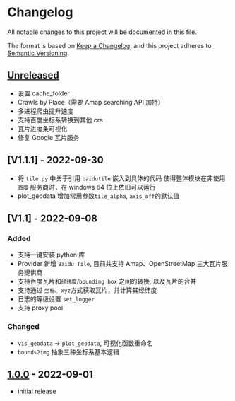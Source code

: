 # Changelog

All notable changes to this project will be documented in this file.

The format is based on [Keep a Changelog],
and this project adheres to [Semantic Versioning].

## [Unreleased]

- 设置 cache_folder
- Crawls by Place（需要 Amap searching API 加持）
- 多进程爬虫提升速度
- 支持百度坐标系转换到其他 crs
- 瓦片进度条可视化
- 修复 Google 瓦片服务

## [V1.1.1] - 2022-09-30

- 将 `tile.py` 中关于引用 `baidutile` 嵌入到具体的代码
  使得整体模块在非使用 `百度` 服务商时，在 windows 64 位上依旧可以运行
- plot_geodata
  增加常用参数`tile_alpha`, `axis_off`的默认值

## [V1.1] - 2022-09-08

### Added

- 支持一键安装 python 库
- Provider 新增 `Baidu Tile`, 目前共支持 Amap、OpenStreetMap 三大瓦片服务提供商
- 支持百度瓦片和`经纬度`/`bounding box` 之间的转换, 以及瓦片的合并
- 支持通过 `坐标`、`xyz`方式获取瓦片，并计算其经纬度
- 日志的等级设置 `set_logger`
- 支持 proxy pool

### Changed

- `vis_geodata` -> `plot_geodata`, 可视化函数重命名
- `bounds2img` 抽象三种坐标系基本逻辑

## [1.0.0] - 2022-09-01

- initial release

<!-- Links -->
[keep a changelog]: https://keepachangelog.com/en/1.0.0/
[semantic versioning]: https://semver.org/spec/v2.0.0.html

<!-- Versions -->
[unreleased]: https://github.com/Author/Repository/compare/v0.0.2...HEAD
[1.0.0]: https://git.pcl.ac.cn/huangwk/TileMap